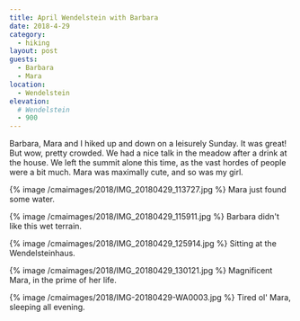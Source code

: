 ```yaml
---
title: April Wendelstein with Barbara
date: 2018-4-29
category:
  - hiking
layout: post
guests:
  - Barbara
  - Mara
location:
  - Wendelstein
elevation:
  # Wendelstein
  - 900
---
```


Barbara, Mara and I hiked up and down on a leisurely Sunday. It was great! But wow, pretty
crowded. We had a nice talk in the meadow after a drink at the house. We left the summit alone
this time, as the vast hordes of people were a bit much. Mara was maximally cute, and so was
my girl.

{% image /cmaimages/2018/IMG_20180429_113727.jpg %}
Mara just found some water.

{% image /cmaimages/2018/IMG_20180429_115911.jpg %}
Barbara didn't like this wet terrain.

{% image /cmaimages/2018/IMG_20180429_125914.jpg %}
Sitting at the Wendelsteinhaus.

{% image /cmaimages/2018/IMG_20180429_130121.jpg %}
Magnificent Mara, in the prime of her life.

{% image /cmaimages/2018/IMG-20180429-WA0003.jpg %}
Tired ol' Mara, sleeping all evening.
